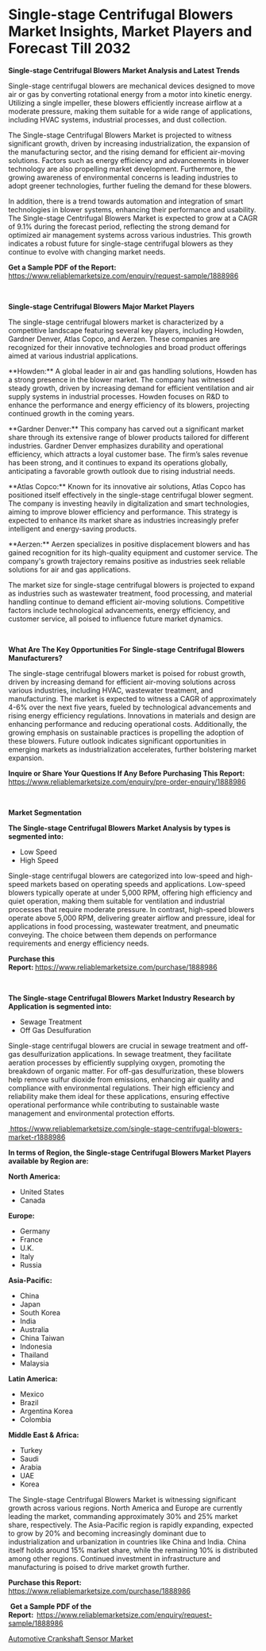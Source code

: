 <p><h1>Single-stage Centrifugal Blowers Market Insights, Market Players and Forecast Till 2032</h1></p><p><strong>Single-stage Centrifugal Blowers Market Analysis and Latest Trends</strong></p>
<p><p>Single-stage centrifugal blowers are mechanical devices designed to move air or gas by converting rotational energy from a motor into kinetic energy. Utilizing a single impeller, these blowers efficiently increase airflow at a moderate pressure, making them suitable for a wide range of applications, including HVAC systems, industrial processes, and dust collection.</p><p>The Single-stage Centrifugal Blowers Market is projected to witness significant growth, driven by increasing industrialization, the expansion of the manufacturing sector, and the rising demand for efficient air-moving solutions. Factors such as energy efficiency and advancements in blower technology are also propelling market development. Furthermore, the growing awareness of environmental concerns is leading industries to adopt greener technologies, further fueling the demand for these blowers.</p><p>In addition, there is a trend towards automation and integration of smart technologies in blower systems, enhancing their performance and usability. The Single-stage Centrifugal Blowers Market is expected to grow at a CAGR of 9.1% during the forecast period, reflecting the strong demand for optimized air management systems across various industries. This growth indicates a robust future for single-stage centrifugal blowers as they continue to evolve with changing market needs.</p></p>
<p><strong>Get a Sample PDF of the Report:&nbsp;</strong> <a href="https://www.reliablemarketsize.com/enquiry/request-sample/1888986?utm_campaign=1872&utm_medium=2&utm_source=Github&utm_content=ia&utm_term=14012025&utm_id=single-stage-centrifugal-blowers">https://www.reliablemarketsize.com/enquiry/request-sample/1888986</a></p>
<p>&nbsp;</p>
<p><strong>Single-stage Centrifugal Blowers Major Market Players</strong></p>
<p><p>The single-stage centrifugal blowers market is characterized by a competitive landscape featuring several key players, including Howden, Gardner Denver, Atlas Copco, and Aerzen. These companies are recognized for their innovative technologies and broad product offerings aimed at various industrial applications.</p><p>**Howden:** A global leader in air and gas handling solutions, Howden has a strong presence in the blower market. The company has witnessed steady growth, driven by increasing demand for efficient ventilation and air supply systems in industrial processes. Howden focuses on R&D to enhance the performance and energy efficiency of its blowers, projecting continued growth in the coming years.</p><p>**Gardner Denver:** This company has carved out a significant market share through its extensive range of blower products tailored for different industries. Gardner Denver emphasizes durability and operational efficiency, which attracts a loyal customer base. The firm’s sales revenue has been strong, and it continues to expand its operations globally, anticipating a favorable growth outlook due to rising industrial needs.</p><p>**Atlas Copco:** Known for its innovative air solutions, Atlas Copco has positioned itself effectively in the single-stage centrifugal blower segment. The company is investing heavily in digitalization and smart technologies, aiming to improve blower efficiency and performance. This strategy is expected to enhance its market share as industries increasingly prefer intelligent and energy-saving products.</p><p>**Aerzen:** Aerzen specializes in positive displacement blowers and has gained recognition for its high-quality equipment and customer service. The company's growth trajectory remains positive as industries seek reliable solutions for air and gas applications. </p><p>The market size for single-stage centrifugal blowers is projected to expand as industries such as wastewater treatment, food processing, and material handling continue to demand efficient air-moving solutions. Competitive factors include technological advancements, energy efficiency, and customer service, all poised to influence future market dynamics.</p></p>
<p>&nbsp;</p>
<p><strong>What Are The Key Opportunities For Single-stage Centrifugal Blowers Manufacturers?</strong></p>
<p><p>The single-stage centrifugal blowers market is poised for robust growth, driven by increasing demand for efficient air-moving solutions across various industries, including HVAC, wastewater treatment, and manufacturing. The market is expected to witness a CAGR of approximately 4-6% over the next five years, fueled by technological advancements and rising energy efficiency regulations. Innovations in materials and design are enhancing performance and reducing operational costs. Additionally, the growing emphasis on sustainable practices is propelling the adoption of these blowers. Future outlook indicates significant opportunities in emerging markets as industrialization accelerates, further bolstering market expansion.</p></p>
<p><strong>Inquire or Share Your Questions If Any Before Purchasing This Report:</strong> <a href="https://www.reliablemarketsize.com/enquiry/pre-order-enquiry/1888986?utm_campaign=1872&utm_medium=2&utm_source=Github&utm_content=ia&utm_term=14012025&utm_id=single-stage-centrifugal-blowers">https://www.reliablemarketsize.com/enquiry/pre-order-enquiry/1888986</a></p>
<p>&nbsp;</p>
<p><strong>Market Segmentation</strong></p>
<p><strong>The Single-stage Centrifugal Blowers Market Analysis by types is segmented into:</strong></p>
<p><ul><li>Low Speed</li><li>High Speed</li></ul></p>
<p><p>Single-stage centrifugal blowers are categorized into low-speed and high-speed markets based on operating speeds and applications. Low-speed blowers typically operate at under 5,000 RPM, offering high efficiency and quiet operation, making them suitable for ventilation and industrial processes that require moderate pressure. In contrast, high-speed blowers operate above 5,000 RPM, delivering greater airflow and pressure, ideal for applications in food processing, wastewater treatment, and pneumatic conveying. The choice between them depends on performance requirements and energy efficiency needs.</p></p>
<p><strong>Purchase this Report:&nbsp;</strong><a href="https://www.reliablemarketsize.com/purchase/1888986?utm_campaign=1872&utm_medium=2&utm_source=Github&utm_content=ia&utm_term=14012025&utm_id=single-stage-centrifugal-blowers">https://www.reliablemarketsize.com/purchase/1888986</a></p>
<p>&nbsp;</p>
<p><strong>The Single-stage Centrifugal Blowers Market Industry Research by Application is segmented into:</strong></p>
<p><ul><li>Sewage Treatment</li><li>Off Gas Desulfuration</li></ul></p>
<p><p>Single-stage centrifugal blowers are crucial in sewage treatment and off-gas desulfurization applications. In sewage treatment, they facilitate aeration processes by efficiently supplying oxygen, promoting the breakdown of organic matter. For off-gas desulfurization, these blowers help remove sulfur dioxide from emissions, enhancing air quality and compliance with environmental regulations. Their high efficiency and reliability make them ideal for these applications, ensuring effective operational performance while contributing to sustainable waste management and environmental protection efforts.</p></p>
<p><a href="https://www.reliablemarketsize.com/single-stage-centrifugal-blowers-market-r1888986?utm_campaign=1872&utm_medium=2&utm_source=Github&utm_content=ia&utm_term=14012025&utm_id=single-stage-centrifugal-blowers">&nbsp;https://www.reliablemarketsize.com/single-stage-centrifugal-blowers-market-r1888986</a></p>
<p><strong>In terms of Region, the Single-stage Centrifugal Blowers Market Players available by Region are:</strong></p>
<p>
    <p> <strong> North America: </strong>
        <ul>
            <li>United States</li>
            <li>Canada</li>
        </ul>
        </p> 
    <p> <strong> Europe: </strong>
        <ul>
            <li>Germany</li>
            <li>France</li>
            <li>U.K.</li>
            <li>Italy</li>
            <li>Russia</li>
        </ul>
        </p> 
    <p> <strong> Asia-Pacific: </strong>
        <ul>
            <li>China</li>
            <li>Japan</li>
            <li>South Korea</li>
            <li>India</li>
            <li>Australia</li>
            <li>China Taiwan</li>
            <li>Indonesia</li>
            <li>Thailand</li>
            <li>Malaysia</li>
        </ul>
        </p> 
    <p> <strong> Latin America: </strong>
        <ul>
            <li>Mexico</li>
            <li>Brazil</li>
            <li>Argentina Korea</li>
            <li>Colombia</li>
        </ul>
        </p> 
    <p> <strong> Middle East & Africa: </strong>
        <ul>
            <li>Turkey</li>
            <li>Saudi</li>
            <li>Arabia</li>
            <li>UAE</li>
            <li>Korea</li>
        </ul>
    </p>
    </p>
<p><p>The Single-stage Centrifugal Blowers Market is witnessing significant growth across various regions. North America and Europe are currently leading the market, commanding approximately 30% and 25% market share, respectively. The Asia-Pacific region is rapidly expanding, expected to grow by 20% and becoming increasingly dominant due to industrialization and urbanization in countries like China and India. China itself holds around 15% market share, while the remaining 10% is distributed among other regions. Continued investment in infrastructure and manufacturing is poised to drive market growth further.</p></p>
<p><strong>Purchase this Report: </strong><a href="https://www.reliablemarketsize.com/purchase/1888986?utm_campaign=1872&utm_medium=2&utm_source=Github&utm_content=ia&utm_term=14012025&utm_id=single-stage-centrifugal-blowers">https://www.reliablemarketsize.com/purchase/1888986</a></p>
<p>&nbsp;<strong>Get a Sample PDF of the Report:&nbsp;&nbsp;</strong><a href="https://www.reliablemarketsize.com/enquiry/request-sample/1888986?utm_campaign=1872&utm_medium=2&utm_source=Github&utm_content=ia&utm_term=14012025&utm_id=single-stage-centrifugal-blowers">https://www.reliablemarketsize.com/enquiry/request-sample/1888986</a></p>
<p><strong></strong></p>
<p><p><a href="https://github.com/BryceTownsendr/Market-Research-Report-List-7/blob/main/automotive-crankshaft-sensor-market.md?utm_campaign=1872&utm_medium=2&utm_source=Github&utm_content=ia&utm_term=14012025&utm_id=single-stage-centrifugal-blowers">Automotive Crankshaft Sensor Market</a></p></p>